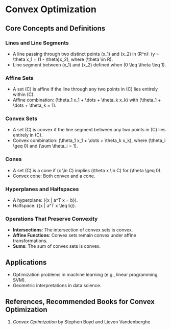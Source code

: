 # Convex Optimization

## Core Concepts and Definitions

### Lines and Line Segments
- A line passing through two distinct points \(x_1\) and \(x_2\) in \(R^n\): \(y = \theta x_1 + (1 - \theta)x_2\), where \(\theta \in R\).
- Line segment between \(x_1\) and \(x_2\) defined when \(0 \leq \theta \leq 1\).

### Affine Sets
- A set \(C\) is affine if the line through any two points in \(C\) lies entirely within \(C\).
- Affine combination: \(\theta_1 x_1 + \dots + \theta_k x_k\) with \(\theta_1 + \dots + \theta_k = 1\).

### Convex Sets
- A set \(C\) is convex if the line segment between any two points in \(C\) lies entirely in \(C\).
- Convex combination: \(\theta_1 x_1 + \dots + \theta_k x_k\), where \(\theta_i \geq 0\) and \(\sum \theta_i = 1\).

### Cones
- A set \(C\) is a cone if \(x \in C\) implies \(\theta x \in C\) for \(\theta \geq 0\).
- Convex cone: Both convex and a cone.

### Hyperplanes and Halfspaces
- A hyperplane: \(\{x | a^T x = b\}\).
- Halfspace: \(\{x | a^T x \leq b\}\).

### Operations That Preserve Convexity
- **Intersections**: The intersection of convex sets is convex.
- **Affine Functions**: Convex sets remain convex under affine transformations.
- **Sums**: The sum of convex sets is convex.

## Applications
- Optimization problems in machine learning (e.g., linear programming, SVM).
- Geometric interpretations in data science.

## References, Recommended Books for Convex Optimization
1. *Convex Optimization* by Stephen Boyd and Lieven Vandenberghe

